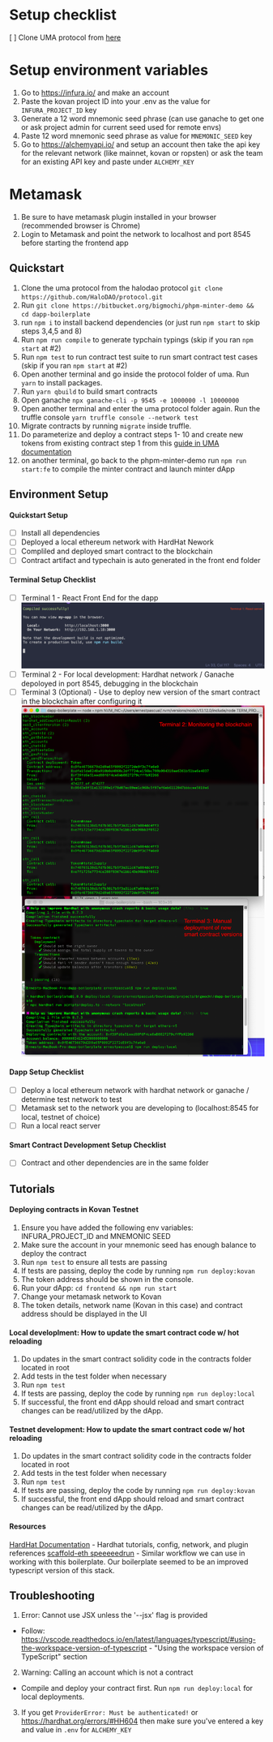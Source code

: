 # Setup checklist

[ ] Clone UMA protocol from [here](https://github.com/HaloDAO/protocol)

# Setup environment variables

1. Go to https://infura.io/ and make an account
2. Paste the kovan project ID into your .env as the value for `INFURA_PROJECT_ID` key
3. Generate a 12 word mnemonic seed phrase (can use ganache to get one or ask project admin for current seed used for remote envs)
4. Paste 12 word mnemonic seed phrase as value for `MNEMONIC_SEED` key
5. Go to https://alchemyapi.io/ and setup an account then take the api key for the relevant network (like mainnet, kovan or ropsten) or ask the team for an existing API key and paste under `ALCHEMY_KEY`

# Metamask

1. Be sure to have metamask plugin installed in your browser (recommended browser is Chrome)
2. Login to Metamask and point the network to localhost and port 8545 before starting the frontend app

## Quickstart

1. Clone the uma protocol from the halodao protocol `git clone https://github.com/HaloDAO/protocol.git`
2. Run `git clone https://bitbucket.org/bigmochi/phpm-minter-demo && cd dapp-boilerplate`
3. run `npm i` to install backend dependencies (or just run `npm start` to skip steps 3,4,5 and 8)
4. Run `npm run compile` to generate typchain typings (skip if you ran `npm start` at #2)
5. Run `npm test` to run contract test suite to run smart contract test cases (skip if you ran `npm start` at #2)
6. Open another terminal and go inside the protocol folder of uma. Run `yarn` to install packages.
7. Run `yarn qbuild` to build smart contracts
8. Open ganache `npx ganache-cli -p 9545 -e 1000000 -l 10000000`
9. Open another terminal and enter the uma protocol folder again. Run the truffle console `yarn truffle console --network test`
10. Migrate contracts by running `migrate` inside truffle.
11. Do parameterize and deploy a contract steps 1- 10 and create new tokens from existing contract step 1 from this [guide in UMA documentation](https://docs.umaproject.org/build-walkthrough/mint-locally)
12. on another terminal, go back to the phpm-minter-demo run `npm run start:fe` to compile the minter contract and launch minter dApp

## Environment Setup

#### Quickstart Setup

- [ ] Install all dependencies
- [ ] Deployed a local ethereum network with HardHat Nework
- [ ] Compliled and deployed smart contract to the blockchain
- [ ] Contract artifact and typechain is auto generated in the front end folder

#### Terminal Setup Checklist

- [ ] Terminal 1 - React Front End for the dapp \
       ![React server](./readmeImages/1.png)
- [ ] Terminal 2 - For local development: Hardhat network / Ganache depoloyed in port 8545, debugging in the blockchain
- [ ] Terminal 3 (Optional) - Use to deploy new version of the smart contract in the blockchain after configuring it
      ![React server](./readmeImages/2.png)

#### Dapp Setup Checklist

- [ ] Deploy a local ethereum network with hardhat network or ganache / determine test network to test
- [ ] Metamask set to the network you are developing to (localhost:8545 for local, testnet of choice)
- [ ] Run a local react server

#### Smart Contract Development Setup Checklist

- [ ] Contract and other dependencies are in the same folder

## Tutorials

#### Deploying contracts in Kovan Testnet

1. Ensure you have added the following env variables: INFURA_PROJECT_ID and MNEMONIC SEED
2. Make sure the account in your mnemonic seed has enough balance to deploy the contract
3. Run `npm test` to ensure all tests are passing
4. If tests are passing, deploy the code by running `npm run deploy:kovan`
5. The token address should be shown in the console.
6. Run your dApp: `cd frontend && npm run start`
7. Change your metamask network to Kovan
8. The token details, network name (Kovan in this case) and contract address should be displayed in the UI

#### Local developlment: How to update the smart contract code w/ hot reloading

1. Do updates in the smart contract solidity code in the contracts folder located in root
2. Add tests in the test folder when necessary
3. Run `npm test`
4. If tests are passing, deploy the code by running `npm run deploy:local`
5. If successful, the front end dApp should reload and smart contract changes can be read/utilized by the dApp.

#### Testnet development: How to update the smart contract code w/ hot reloading

1. Do updates in the smart contract solidity code in the contracts folder located in root
2. Add tests in the test folder when necessary
3. Run `npm test`
4. If tests are passing, deploy the code by running `npm run deploy:kovan`
5. If successful, the front end dApp should reload and smart contract changes can be read/utilized by the dApp.

#### Resources

[HardHat Documentation](https://hardhat.org/getting-started/) - Hardhat tutorials, config, network, and plugin references
[scaffold-eth speeeeedrun](https://www.youtube.com/watch?v=eUAc2FtC0_s) - Similar workflow we can use in working with this boilerplate. Our boilerplate seemed to be an improved typescript version of this stack.

## Troubleshooting

1. Error: Cannot use JSX unless the '--jsx' flag is provided

- Follow: https://vscode.readthedocs.io/en/latest/languages/typescript/#using-the-workspace-version-of-typescript - "Using the workspace version of TypeScript" section

2. Warning: Calling an account which is not a contract

- Compile and deploy your contract first. Run `npm run deploy:local` for local deployments.

3. If you get `ProviderError: Must be authenticated!` or https://hardhat.org/errors/#HH604 then make sure you've entered a key and value in `.env` for `ALCHEMY_KEY`
